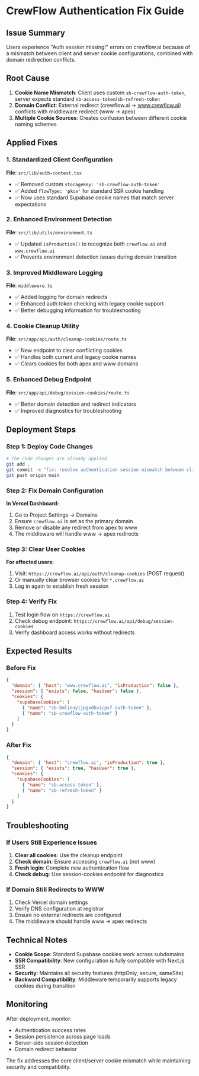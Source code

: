 # CrewFlow Authentication Fix Guide

## Issue Summary
Users experience "Auth session missing!" errors on crewflow.ai because of a mismatch between client and server cookie configurations, combined with domain redirection conflicts.

## Root Cause
1. **Cookie Name Mismatch**: Client uses custom `sb-crewflow-auth-token`, server expects standard `sb-access-token`/`sb-refresh-token`
2. **Domain Conflict**: External redirect (crewflow.ai → www.crewflow.ai) conflicts with middleware redirect (www → apex)
3. **Multiple Cookie Sources**: Creates confusion between different cookie naming schemes

## Applied Fixes

### 1. Standardized Client Configuration
**File**: `src/lib/auth-context.tsx`
- ✅ Removed custom `storageKey: 'sb-crewflow-auth-token'`
- ✅ Added `flowType: 'pkce'` for standard SSR cookie handling
- ✅ Now uses standard Supabase cookie names that match server expectations

### 2. Enhanced Environment Detection
**File**: `src/lib/utils/environment.ts`
- ✅ Updated `isProduction()` to recognize both `crewflow.ai` and `www.crewflow.ai`
- ✅ Prevents environment detection issues during domain transition

### 3. Improved Middleware Logging
**File**: `middleware.ts`
- ✅ Added logging for domain redirects
- ✅ Enhanced auth token checking with legacy cookie support
- ✅ Better debugging information for troubleshooting

### 4. Cookie Cleanup Utility
**File**: `src/app/api/auth/cleanup-cookies/route.ts`
- ✅ New endpoint to clear conflicting cookies
- ✅ Handles both current and legacy cookie names
- ✅ Clears cookies for both apex and www domains

### 5. Enhanced Debug Endpoint
**File**: `src/app/api/debug/session-cookies/route.ts`
- ✅ Better domain detection and redirect indicators
- ✅ Improved diagnostics for troubleshooting

## Deployment Steps

### Step 1: Deploy Code Changes
```bash
# The code changes are already applied
git add .
git commit -m "fix: resolve authentication session mismatch between client and server"
git push origin main
```

### Step 2: Fix Domain Configuration
**In Vercel Dashboard:**
1. Go to Project Settings → Domains
2. Ensure `crewflow.ai` is set as the primary domain
3. Remove or disable any redirect from apex to www
4. The middleware will handle www → apex redirects

### Step 3: Clear User Cookies
**For affected users:**
1. Visit: `https://crewflow.ai/api/auth/cleanup-cookies` (POST request)
2. Or manually clear browser cookies for `*.crewflow.ai`
3. Log in again to establish fresh session

### Step 4: Verify Fix
1. Test login flow on `https://crewflow.ai`
2. Check debug endpoint: `https://crewflow.ai/api/debug/session-cookies`
3. Verify dashboard access works without redirects

## Expected Results

### Before Fix
```json
{
  "domain": { "host": "www.crewflow.ai", "isProduction": false },
  "session": { "exists": false, "hasUser": false },
  "cookies": {
    "supabaseCookies": [
      { "name": "sb-bmlieuyijpgxdhvicpsf-auth-token" },
      { "name": "sb-crewflow-auth-token" }
    ]
  }
}
```

### After Fix
```json
{
  "domain": { "host": "crewflow.ai", "isProduction": true },
  "session": { "exists": true, "hasUser": true },
  "cookies": {
    "supabaseCookies": [
      { "name": "sb-access-token" },
      { "name": "sb-refresh-token" }
    ]
  }
}
```

## Troubleshooting

### If Users Still Experience Issues
1. **Clear all cookies**: Use the cleanup endpoint
2. **Check domain**: Ensure accessing `crewflow.ai` (not www)
3. **Fresh login**: Complete new authentication flow
4. **Check debug**: Use session-cookies endpoint for diagnostics

### If Domain Still Redirects to WWW
1. Check Vercel domain settings
2. Verify DNS configuration at registrar
3. Ensure no external redirects are configured
4. The middleware should handle www → apex redirects

## Technical Notes

- **Cookie Scope**: Standard Supabase cookies work across subdomains
- **SSR Compatibility**: New configuration is fully compatible with Next.js SSR
- **Security**: Maintains all security features (httpOnly, secure, sameSite)
- **Backward Compatibility**: Middleware temporarily supports legacy cookies during transition

## Monitoring

After deployment, monitor:
- Authentication success rates
- Session persistence across page loads
- Server-side session detection
- Domain redirect behavior

The fix addresses the core client/server cookie mismatch while maintaining security and compatibility.
